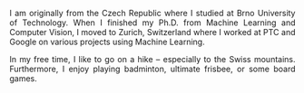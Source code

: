 ---
---
<p align="justify">
I am originally from the Czech Republic where I studied at Brno University of Technology. 
When I finished my Ph.D. from Machine Learning and Computer Vision, I moved to Zurich, Switzerland where I worked at PTC and Google on various projects using Machine Learning.
</p>  
<p align="justify">
In my free time, I like to go on a hike – especially to the Swiss mountains. Furthermore, I&nbsp;enjoy playing badminton, ultimate frisbee, or some board games.
</p>  
